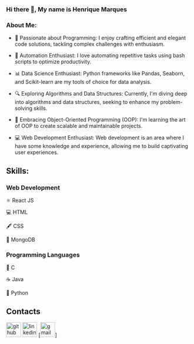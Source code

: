### Hi there 👋, My name is Henrique Marques
### About Me:

- 🚀 Passionate about Programming:
  I enjoy crafting efficient and elegant code solutions, tackling complex challenges with enthusiasm.

- 🤖 Automation Enthusiast:
  I love automating repetitive tasks using bash scripts to optimize productivity.

- 📊 Data Science Enthusiast:
  Python frameworks like Pandas, Seaborn, and Scikit-learn are my tools of choice for data analysis.

- 🔍 Exploring Algorithms and Data Structures:
  Currently, I'm diving deep into algorithms and data structures, seeking to enhance my problem-solving skills.

- 🎨 Embracing Object-Oriented Programming (OOP):
  I'm learning the art of OOP to create scalable and maintainable projects.

- 💻 Web Development Enthusiast:
  Web development is an area where I have some knowledge and experience, allowing me to build captivating user experiences.

## Skills: 
### Web Development
⚛️ React JS

💻 HTML

🖋️ CSS

💽 MongoDB

### Programming Languages
🔧 C

☕ Java

🐍 Python

## Contacts

[<img src='https://cdn.jsdelivr.net/npm/simple-icons@3.0.1/icons/github.svg' alt='github' height='40'>](https://github.com/HenriqueSouzaMarques) [<img src='https://cdn.jsdelivr.net/npm/simple-icons@3.0.1/icons/linkedin.svg' alt='linkedin' height='40'>](https://www.linkedin.com/in/henrique-marques-39608221b/) [<a href='mailto:hesomarques@usp.br'><img src='https://cdn.jsdelivr.net/npm/simple-icons@3.0.1/icons/gmail.svg' alt='gmail' height='40'></a>]
